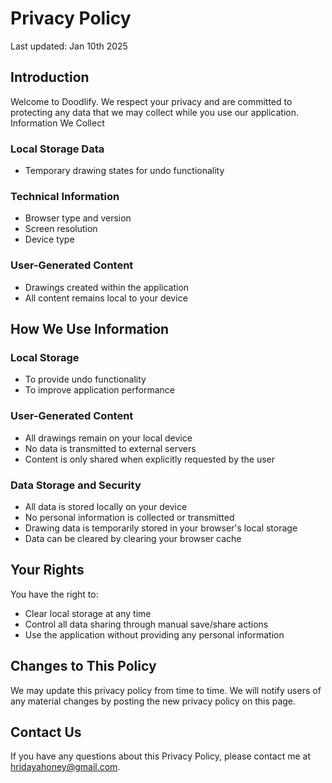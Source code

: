 # Privacy Policy
Last updated: Jan 10th 2025
## Introduction
Welcome to Doodlify. We respect your privacy and are committed to protecting any data that we may collect while you use our application.
Information We Collect

### Local Storage Data

- Temporary drawing states for undo functionality

### Technical Information

- Browser type and version
- Screen resolution
- Device type

### User-Generated Content

- Drawings created within the application
- All content remains local to your device

## How We Use Information

### Local Storage

- To provide undo functionality
- To improve application performance

### User-Generated Content

- All drawings remain on your local device
- No data is transmitted to external servers
- Content is only shared when explicitly requested by the user

### Data Storage and Security

- All data is stored locally on your device
- No personal information is collected or transmitted
- Drawing data is temporarily stored in your browser's local storage
- Data can be cleared by clearing your browser cache

## Your Rights
You have the right to:

- Clear local storage at any time
- Control all data sharing through manual save/share actions
- Use the application without providing any personal information

## Changes to This Policy
We may update this privacy policy from time to time. We will notify users of any material changes by posting the new privacy policy on this page.

## Contact Us
If you have any questions about this Privacy Policy, please contact me at hridayahoney@gmail.com.
